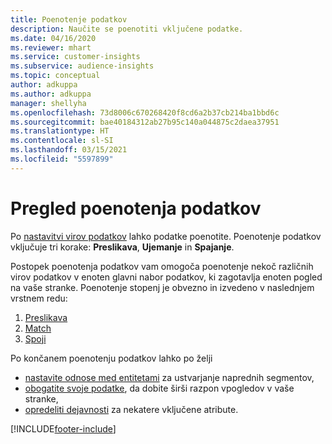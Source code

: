 ```yaml
---
title: Poenotenje podatkov
description: Naučite se poenotiti vključene podatke.
ms.date: 04/16/2020
ms.reviewer: mhart
ms.service: customer-insights
ms.subservice: audience-insights
ms.topic: conceptual
author: adkuppa
ms.author: adkuppa
manager: shellyha
ms.openlocfilehash: 73d8006c670268420f8cd6a2b37cb214ba1bbd6c
ms.sourcegitcommit: bae40184312ab27b95c140a044875c2daea37951
ms.translationtype: HT
ms.contentlocale: sl-SI
ms.lasthandoff: 03/15/2021
ms.locfileid: "5597899"
---
```

# <a name="data-unification-overview"></a>Pregled poenotenja podatkov

Po [nastavitvi virov podatkov](data-sources.md) lahko podatke poenotite. Poenotenje podatkov vključuje tri korake: **Preslikava**, **Ujemanje** in **Spajanje**.

Postopek poenotenja podatkov vam omogoča poenotenje nekoč različnih virov podatkov v enoten glavni nabor podatkov, ki zagotavlja enoten pogled na vaše stranke. Poenotenje stopenj je obvezno in izvedeno v naslednjem vrstnem redu:

1. [Preslikava](map-entities.md)
2. [Match](match-entities.md)
3. [Spoji](merge-entities.md)

Po končanem poenotenju podatkov lahko po želji

- [nastavite odnose med entitetami](relationships.md) za ustvarjanje naprednih segmentov,
- [obogatite svoje podatke](enrichment-hub.md), da dobite širši razpon vpogledov v vaše stranke,
- [opredeliti dejavnosti](activities.md) za nekatere vključene atribute.


[!INCLUDE[footer-include](../includes/footer-banner.md)]